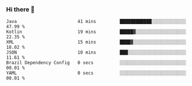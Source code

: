 ### Hi there 👋

<!--START_SECTION:waka-->

```text
Java                       41 mins         ████████████░░░░░░░░░░░░░   47.99 %
Kotlin                     19 mins         █████▓░░░░░░░░░░░░░░░░░░░   22.35 %
XML                        15 mins         ████▓░░░░░░░░░░░░░░░░░░░░   18.02 %
JSON                       10 mins         ███░░░░░░░░░░░░░░░░░░░░░░   11.61 %
Brazil Dependency Config   0 secs          ░░░░░░░░░░░░░░░░░░░░░░░░░   00.01 %
YAML                       0 secs          ░░░░░░░░░░░░░░░░░░░░░░░░░   00.01 %
```

<!--END_SECTION:waka-->

<!--
**jerry-shao/jerry-shao** is a ✨ _special_ ✨ repository because its `README.md` (this file) appears on your GitHub profile.

Here are some ideas to get you started:

- 🔭 I’m currently working on ...
- 🌱 I’m currently learning ...
- 👯 I’m looking to collaborate on ...
- 🤔 I’m looking for help with ...
- 💬 Ask me about ...
- 📫 How to reach me: ...
- 😄 Pronouns: ...
- ⚡ Fun fact: ...
-->
